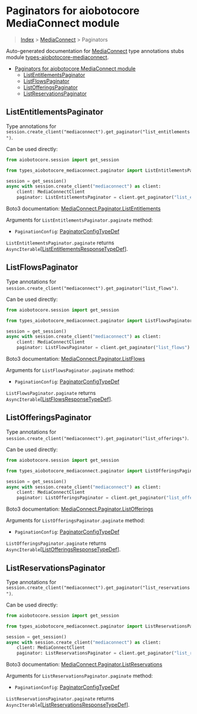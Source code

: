 <a id="paginators-for-aiobotocore-mediaconnect-module"></a>

# Paginators for aiobotocore MediaConnect module

> [Index](..) > [MediaConnect](.) > Paginators

Auto-generated documentation for
[MediaConnect](https://boto3.amazonaws.com/v1/documentation/api/latest/reference/services/mediaconnect.html#MediaConnect)
type annotations stubs module
[types-aiobotocore-mediaconnect](https://pypi.org/project/types-aiobotocore-mediaconnect/).

- [Paginators for aiobotocore MediaConnect module](#paginators-for-aiobotocore-mediaconnect-module)
  - [ListEntitlementsPaginator](#listentitlementspaginator)
  - [ListFlowsPaginator](#listflowspaginator)
  - [ListOfferingsPaginator](#listofferingspaginator)
  - [ListReservationsPaginator](#listreservationspaginator)

<a id="listentitlementspaginator"></a>

## ListEntitlementsPaginator

Type annotations for
`session.create_client("mediaconnect").get_paginator("list_entitlements")`.

Can be used directly:

```python
from aiobotocore.session import get_session

from types_aiobotocore_mediaconnect.paginator import ListEntitlementsPaginator

session = get_session()
async with session.create_client("mediaconnect") as client:
    client: MediaConnectClient
    paginator: ListEntitlementsPaginator = client.get_paginator("list_entitlements")
```

Boto3 documentation:
[MediaConnect.Paginator.ListEntitlements](https://boto3.amazonaws.com/v1/documentation/api/latest/reference/services/mediaconnect.html#MediaConnect.Paginator.ListEntitlements)

Arguments for `ListEntitlementsPaginator.paginate` method:

- `PaginationConfig`:
  [PaginatorConfigTypeDef](./type_defs.md#paginatorconfigtypedef)

`ListEntitlementsPaginator.paginate` returns
`AsyncIterable`\[[ListEntitlementsResponseTypeDef](./type_defs.md#listentitlementsresponsetypedef)\].

<a id="listflowspaginator"></a>

## ListFlowsPaginator

Type annotations for
`session.create_client("mediaconnect").get_paginator("list_flows")`.

Can be used directly:

```python
from aiobotocore.session import get_session

from types_aiobotocore_mediaconnect.paginator import ListFlowsPaginator

session = get_session()
async with session.create_client("mediaconnect") as client:
    client: MediaConnectClient
    paginator: ListFlowsPaginator = client.get_paginator("list_flows")
```

Boto3 documentation:
[MediaConnect.Paginator.ListFlows](https://boto3.amazonaws.com/v1/documentation/api/latest/reference/services/mediaconnect.html#MediaConnect.Paginator.ListFlows)

Arguments for `ListFlowsPaginator.paginate` method:

- `PaginationConfig`:
  [PaginatorConfigTypeDef](./type_defs.md#paginatorconfigtypedef)

`ListFlowsPaginator.paginate` returns
`AsyncIterable`\[[ListFlowsResponseTypeDef](./type_defs.md#listflowsresponsetypedef)\].

<a id="listofferingspaginator"></a>

## ListOfferingsPaginator

Type annotations for
`session.create_client("mediaconnect").get_paginator("list_offerings")`.

Can be used directly:

```python
from aiobotocore.session import get_session

from types_aiobotocore_mediaconnect.paginator import ListOfferingsPaginator

session = get_session()
async with session.create_client("mediaconnect") as client:
    client: MediaConnectClient
    paginator: ListOfferingsPaginator = client.get_paginator("list_offerings")
```

Boto3 documentation:
[MediaConnect.Paginator.ListOfferings](https://boto3.amazonaws.com/v1/documentation/api/latest/reference/services/mediaconnect.html#MediaConnect.Paginator.ListOfferings)

Arguments for `ListOfferingsPaginator.paginate` method:

- `PaginationConfig`:
  [PaginatorConfigTypeDef](./type_defs.md#paginatorconfigtypedef)

`ListOfferingsPaginator.paginate` returns
`AsyncIterable`\[[ListOfferingsResponseTypeDef](./type_defs.md#listofferingsresponsetypedef)\].

<a id="listreservationspaginator"></a>

## ListReservationsPaginator

Type annotations for
`session.create_client("mediaconnect").get_paginator("list_reservations")`.

Can be used directly:

```python
from aiobotocore.session import get_session

from types_aiobotocore_mediaconnect.paginator import ListReservationsPaginator

session = get_session()
async with session.create_client("mediaconnect") as client:
    client: MediaConnectClient
    paginator: ListReservationsPaginator = client.get_paginator("list_reservations")
```

Boto3 documentation:
[MediaConnect.Paginator.ListReservations](https://boto3.amazonaws.com/v1/documentation/api/latest/reference/services/mediaconnect.html#MediaConnect.Paginator.ListReservations)

Arguments for `ListReservationsPaginator.paginate` method:

- `PaginationConfig`:
  [PaginatorConfigTypeDef](./type_defs.md#paginatorconfigtypedef)

`ListReservationsPaginator.paginate` returns
`AsyncIterable`\[[ListReservationsResponseTypeDef](./type_defs.md#listreservationsresponsetypedef)\].
